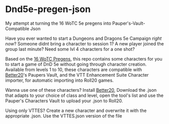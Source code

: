# Dnd5e-pregen-json
My attempt at turning the 16 WoTC 5e pregens into Pauper's-Vault-Compatible Json

Have you ever wanted to start a Dungeons and Dragons 5e Campaign *right now*? Someone didnt bring a character to session 1? A new player joined the group last minute? Need some lvl 4 characters for a one shot?

Based on the [16 WoTC Pregens](https://dnd.wizards.com/charactersheets), this repo contains some characters for you to start a game of DnD 5e without going through character creation. Available from levels 1 to 10, these characters are compatible with [Better20](https://5e.tools/)'s Paupers Vault, and the VTT Enhancement Suite Character importer, for automatic importing into Roll20 games.

Wanna use one of these characters? Install [Better20](https://5e.tools/), Download the .json that adapts to your choice of class and level, open the tool's list and use the Pauper's Characters Vault to upload your .json to Roll20.

Using only VTTES? Create a new character and overwrite it with the appropriate .json. Use the VTTES.json version of the file
